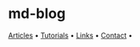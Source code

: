 # md-blog

<!-- {nav-bar} -->
[Articles](./articles/001_Welcome-Article/page.md) •
[Tutorials](https://www.google.com) •
[Links](https://www.google.com) •
[Contact](https://www.google.com) •
<!-- {/nav-bar} -->
